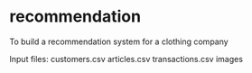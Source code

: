 # recommendation
To build a recommendation system for a clothing company

Input files:
customers.csv
articles.csv
transactions.csv
images
